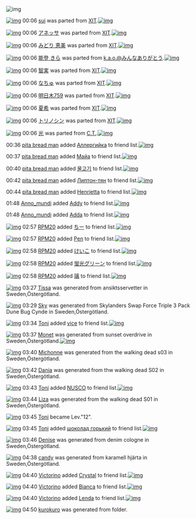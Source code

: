 ![img](http://gdrive-cdn.herokuapp.com/537b65a5bc09f0000721dda7/512px-barcode.png)

[![img](http://www.deviantsart.com/1ieumg1.png)](http://www.barcodekanojo.com/kanojo/1458630/sui) 00:06 [sui](http://www.barcodekanojo.com/kanojo/1458630/sui) was parted from [XIT](http://www.barcodekanojo.com/kanojo/1458630/sui).[![img](http://www.deviantsart.com/815jg6.jpeg)](http://www.barcodekanojo.com/user/209348/XIT) 

[![img](http://www.deviantsart.com/1ib2auc.png)](http://www.barcodekanojo.com/kanojo/1788523/%E3%82%A2%E3%83%8D%E3%83%83%E3%82%B5) 00:06 [アネッサ](http://www.barcodekanojo.com/kanojo/1788523/%E3%82%A2%E3%83%8D%E3%83%83%E3%82%B5) was parted from [XIT](http://www.barcodekanojo.com/kanojo/1788523/%E3%82%A2%E3%83%8D%E3%83%83%E3%82%B5).[![img](http://www.deviantsart.com/815jg6.jpeg)](http://www.barcodekanojo.com/user/209348/XIT) 

[![img](http://www.deviantsart.com/2grtecn.png)](http://www.barcodekanojo.com/kanojo/2290859/%E3%81%BF%E3%81%A9%E3%82%8A%20%E6%81%B5%E7%BE%8E) 00:06 [みどり 恵美](http://www.barcodekanojo.com/kanojo/2290859/%E3%81%BF%E3%81%A9%E3%82%8A%20%E6%81%B5%E7%BE%8E) was parted from [XIT](http://www.barcodekanojo.com/kanojo/2290859/%E3%81%BF%E3%81%A9%E3%82%8A%20%E6%81%B5%E7%BE%8E).[![img](http://www.deviantsart.com/815jg6.jpeg)](http://www.barcodekanojo.com/user/209348/XIT) 

[![img](http://www.deviantsart.com/1bjcoq3.png)](http://www.barcodekanojo.com/kanojo/61674/%E8%83%BD%E7%99%BB%20%E3%81%8D%E3%82%89) 00:06 [能登 きら](http://www.barcodekanojo.com/kanojo/61674/%E8%83%BD%E7%99%BB%20%E3%81%8D%E3%82%89) was parted from [k.a.o.@みんなありがとう](http://www.barcodekanojo.com/kanojo/61674/%E8%83%BD%E7%99%BB%20%E3%81%8D%E3%82%89).[![img](http://www.deviantsart.com/1ne7497.jpeg)](http://www.barcodekanojo.com/user/30944/k.a.o.%40%E3%81%BF%E3%82%93%E3%81%AA%E3%81%82%E3%82%8A%E3%81%8C%E3%81%A8%E3%81%86) 

[![img](http://www.deviantsart.com/1q1g1au.png)](http://www.barcodekanojo.com/kanojo/2398817/%E6%99%BA%E5%AE%9F) 00:06 [智実](http://www.barcodekanojo.com/kanojo/2398817/%E6%99%BA%E5%AE%9F) was parted from [XIT](http://www.barcodekanojo.com/kanojo/2398817/%E6%99%BA%E5%AE%9F).[![img](http://www.deviantsart.com/815jg6.jpeg)](http://www.barcodekanojo.com/user/209348/XIT) 

[![img](http://www.deviantsart.com/2dfe96c.png)](http://www.barcodekanojo.com/kanojo/2173578/%E3%81%AA%E3%81%A1%E3%82%85) 00:06 [なちゅ](http://www.barcodekanojo.com/kanojo/2173578/%E3%81%AA%E3%81%A1%E3%82%85) was parted from [XIT](http://www.barcodekanojo.com/kanojo/2173578/%E3%81%AA%E3%81%A1%E3%82%85).[![img](http://www.deviantsart.com/815jg6.jpeg)](http://www.barcodekanojo.com/user/209348/XIT) 

[![img](http://www.deviantsart.com/1qb3rbr.png)](http://www.barcodekanojo.com/kanojo/393080/%E6%98%8E%E6%97%A5%E6%9C%A8759) 00:06 [明日木759](http://www.barcodekanojo.com/kanojo/393080/%E6%98%8E%E6%97%A5%E6%9C%A8759) was parted from [XIT](http://www.barcodekanojo.com/kanojo/393080/%E6%98%8E%E6%97%A5%E6%9C%A8759).[![img](http://www.deviantsart.com/815jg6.jpeg)](http://www.barcodekanojo.com/user/209348/XIT) 

[![img](http://www.deviantsart.com/1g6nnms.png)](http://www.barcodekanojo.com/kanojo/418553/%E5%A4%8F%E5%B8%8C) 00:06 [夏希](http://www.barcodekanojo.com/kanojo/418553/%E5%A4%8F%E5%B8%8C) was parted from [XIT](http://www.barcodekanojo.com/kanojo/418553/%E5%A4%8F%E5%B8%8C).[![img](http://www.deviantsart.com/815jg6.jpeg)](http://www.barcodekanojo.com/user/209348/XIT) 

[![img](http://www.deviantsart.com/eptrk7.png)](http://www.barcodekanojo.com/kanojo/1450494/%E3%83%88%E3%83%AA%E3%83%8E%E3%82%B7%E3%83%B3) 00:06 [トリノシン](http://www.barcodekanojo.com/kanojo/1450494/%E3%83%88%E3%83%AA%E3%83%8E%E3%82%B7%E3%83%B3) was parted from [XIT](http://www.barcodekanojo.com/kanojo/1450494/%E3%83%88%E3%83%AA%E3%83%8E%E3%82%B7%E3%83%B3).[![img](http://www.deviantsart.com/815jg6.jpeg)](http://www.barcodekanojo.com/user/209348/XIT) 

[![img](http://www.deviantsart.com/30uojcj.png)](http://www.barcodekanojo.com/kanojo/2550591/%E5%85%89) 00:06 [光](http://www.barcodekanojo.com/kanojo/2550591/%E5%85%89) was parted from [C.T.](http://www.barcodekanojo.com/kanojo/2550591/%E5%85%89).[![img](http://www.deviantsart.com/fhrc6a.jpeg)](http://www.barcodekanojo.com/user/272165/C.T.) 

00:36 [pita bread man](http://www.barcodekanojo.com/user/500254/pita%20bread%20man) added [Аллергийка](http://www.barcodekanojo.com/kanojo/2681675/%D0%90%D0%BB%D0%BB%D0%B5%D1%80%D0%B3%D0%B8%D0%B9%D0%BA%D0%B0) to friend list.[![img](http://www.deviantsart.com/17rbnrp.png)](http://www.barcodekanojo.com/kanojo/2681675/%D0%90%D0%BB%D0%BB%D0%B5%D1%80%D0%B3%D0%B8%D0%B9%D0%BA%D0%B0) 

00:37 [pita bread man](http://www.barcodekanojo.com/user/500254/pita%20bread%20man) added [Майа](http://www.barcodekanojo.com/kanojo/2620358/%D0%9C%D0%B0%D0%B9%D0%B0) to friend list.[![img](http://www.deviantsart.com/3sdh7j4.png)](http://www.barcodekanojo.com/kanojo/2620358/%D0%9C%D0%B0%D0%B9%D0%B0) 

00:40 [pita bread man](http://www.barcodekanojo.com/user/500254/pita%20bread%20man) added [물고기](http://www.barcodekanojo.com/kanojo/1537429/%EB%AC%BC%EA%B3%A0%EA%B8%B0) to friend list.[![img](http://www.deviantsart.com/23t627u.png)](http://www.barcodekanojo.com/kanojo/1537429/%EB%AC%BC%EA%B3%A0%EA%B8%B0) 

00:42 [pita bread man](http://www.barcodekanojo.com/user/500254/pita%20bread%20man) added [Липтон-тян](http://www.barcodekanojo.com/kanojo/2844075/%D0%9B%D0%B8%D0%BF%D1%82%D0%BE%D0%BD-%D1%82%D1%8F%D0%BD) to friend list.[![img](http://www.deviantsart.com/2ldlu4t.png)](http://www.barcodekanojo.com/kanojo/2844075/%D0%9B%D0%B8%D0%BF%D1%82%D0%BE%D0%BD-%D1%82%D1%8F%D0%BD) 

00:44 [pita bread man](http://www.barcodekanojo.com/user/500254/pita%20bread%20man) added [Henrietta](http://www.barcodekanojo.com/kanojo/2629154/Henrietta) to friend list.[![img](http://www.deviantsart.com/1s492u3.png)](http://www.barcodekanojo.com/kanojo/2629154/Henrietta) 

01:48 [Anno_mundi](http://www.barcodekanojo.com/user/500255/Anno_mundi) added [Addy](http://www.barcodekanojo.com/kanojo/2654615/Addy) to friend list.[![img](http://www.deviantsart.com/2p7adrr.png)](http://www.barcodekanojo.com/kanojo/2654615/Addy) 

01:48 [Anno_mundi](http://www.barcodekanojo.com/user/500255/Anno_mundi) added [Adda](http://www.barcodekanojo.com/kanojo/2534868/Adda) to friend list.[![img](http://www.deviantsart.com/11gnovc.png)](http://www.barcodekanojo.com/kanojo/2534868/Adda) 

[![img](http://www.deviantsart.com/1m0o1ih.jpeg)](http://www.barcodekanojo.com/user/397515/RPM20) 02:57 [RPM20](http://www.barcodekanojo.com/user/397515/RPM20) added [ちー](http://www.barcodekanojo.com/kanojo/202868/%E3%81%A1%E3%83%BC) to friend list.[![img](http://www.deviantsart.com/21f62m.png)](http://www.barcodekanojo.com/kanojo/202868/%E3%81%A1%E3%83%BC) 

[![img](http://www.deviantsart.com/1m0o1ih.jpeg)](http://www.barcodekanojo.com/user/397515/RPM20) 02:57 [RPM20](http://www.barcodekanojo.com/user/397515/RPM20) added [Pen](http://www.barcodekanojo.com/kanojo/2378509/Pen) to friend list.[![img](http://www.deviantsart.com/15in0bs.png)](http://www.barcodekanojo.com/kanojo/2378509/Pen) 

[![img](http://www.deviantsart.com/1m0o1ih.jpeg)](http://www.barcodekanojo.com/user/397515/RPM20) 02:58 [RPM20](http://www.barcodekanojo.com/user/397515/RPM20) added [けいこ](http://www.barcodekanojo.com/kanojo/201959/%E3%81%91%E3%81%84%E3%81%93) to friend list.[![img](http://www.deviantsart.com/2v0kqj1.png)](http://www.barcodekanojo.com/kanojo/201959/%E3%81%91%E3%81%84%E3%81%93) 

[![img](http://www.deviantsart.com/1m0o1ih.jpeg)](http://www.barcodekanojo.com/user/397515/RPM20) 02:58 [RPM20](http://www.barcodekanojo.com/user/397515/RPM20) added [蛍光グリーン](http://www.barcodekanojo.com/kanojo/17893/%E8%9B%8D%E5%85%89%E3%82%B0%E3%83%AA%E3%83%BC%E3%83%B3) to friend list.[![img](http://www.deviantsart.com/uf8jvn.png)](http://www.barcodekanojo.com/kanojo/17893/%E8%9B%8D%E5%85%89%E3%82%B0%E3%83%AA%E3%83%BC%E3%83%B3) 

[![img](http://www.deviantsart.com/1m0o1ih.jpeg)](http://www.barcodekanojo.com/user/397515/RPM20) 02:58 [RPM20](http://www.barcodekanojo.com/user/397515/RPM20) added [璃](http://www.barcodekanojo.com/kanojo/212244/%E7%92%83) to friend list.[![img](http://www.deviantsart.com/3mah718.png)](http://www.barcodekanojo.com/kanojo/212244/%E7%92%83) 

[![img](http://www.deviantsart.com/1mdk0ni.png)](http://www.barcodekanojo.com/kanojo/3192862/Tissa) 03:27 [Tissa](http://www.barcodekanojo.com/kanojo/3192862/Tissa) was generated from ansiktsservetter in Sweden,Östergötland.

[![img](http://www.deviantsart.com/17n0shu.png)](http://www.barcodekanojo.com/kanojo/3192863/Sky) 03:29 [Sky](http://www.barcodekanojo.com/kanojo/3192863/Sky) was generated from Skylanders Swap Force Triple 3 Pack Dune Bug Cynde in Sweden,Östergötland.

[![img](http://www.deviantsart.com/1ppujvq.jpeg)](http://www.barcodekanojo.com/user/259677/Toni) 03:34 [Toni](http://www.barcodekanojo.com/user/259677/Toni) added [vice](http://www.barcodekanojo.com/kanojo/2513887/vice) to friend list.[![img](http://www.deviantsart.com/274e04r.png)](http://www.barcodekanojo.com/kanojo/2513887/vice) 

[![img](http://www.deviantsart.com/1n1g2tb.png)](http://www.barcodekanojo.com/kanojo/3192864/Monet) 03:37 [Monet](http://www.barcodekanojo.com/kanojo/3192864/Monet) was generated from sunset overdrive in Sweden,Östergötland.[![img](http://www.deviantsart.com/3br1tvj.jpeg)](http://www.barcodekanojo.com/product_images/barcode/6018394/1424457427/sunset%20overdrive.jpg) 

[![img](http://www.deviantsart.com/11g0ba2.png)](http://www.barcodekanojo.com/kanojo/3192865/Michonne) 03:40 [Michonne](http://www.barcodekanojo.com/kanojo/3192865/Michonne) was generated from the walking dead s03 in Sweden,Östergötland.

[![img](http://www.deviantsart.com/2ppb0m.png)](http://www.barcodekanojo.com/kanojo/3192866/Dania) 03:42 [Dania](http://www.barcodekanojo.com/kanojo/3192866/Dania) was generated from thw walking dead S02 in Sweden,Östergötland.

[![img](http://www.deviantsart.com/1ppujvq.jpeg)](http://www.barcodekanojo.com/user/259677/Toni) 03:43 [Toni](http://www.barcodekanojo.com/user/259677/Toni) added [NUSCO](http://www.barcodekanojo.com/kanojo/3061466/NUSCO) to friend list.[![img](http://www.deviantsart.com/2u41901.png)](http://www.barcodekanojo.com/kanojo/3061466/NUSCO) 

[![img](http://www.deviantsart.com/3oe4a1d.png)](http://www.barcodekanojo.com/kanojo/3192867/Liza) 03:44 [Liza](http://www.barcodekanojo.com/kanojo/3192867/Liza) was generated from the walking dead S01 in Sweden,Östergötland.

[![img](http://www.deviantsart.com/1ppujvq.jpeg)](http://www.barcodekanojo.com/user/259677/Toni) 03:45 [Toni](http://www.barcodekanojo.com/user/259677/Toni) became Lev."12".

[![img](http://www.deviantsart.com/1ppujvq.jpeg)](http://www.barcodekanojo.com/user/259677/Toni) 03:45 [Toni](http://www.barcodekanojo.com/user/259677/Toni) added [шоколад горький](http://www.barcodekanojo.com/kanojo/2650195/%D1%88%D0%BE%D0%BA%D0%BE%D0%BB%D0%B0%D0%B4%20%D0%B3%D0%BE%D1%80%D1%8C%D0%BA%D0%B8%D0%B9) to friend list.[![img](http://www.deviantsart.com/1ne7epb.png)](http://www.barcodekanojo.com/kanojo/2650195/%D1%88%D0%BE%D0%BA%D0%BE%D0%BB%D0%B0%D0%B4%20%D0%B3%D0%BE%D1%80%D1%8C%D0%BA%D0%B8%D0%B9) 

[![img](http://www.deviantsart.com/3mhmqft.png)](http://www.barcodekanojo.com/kanojo/3192868/Denise) 03:46 [Denise](http://www.barcodekanojo.com/kanojo/3192868/Denise) was generated from denim cologne in Sweden,Östergötland.

[![img](http://www.deviantsart.com/2qut6ll.png)](http://www.barcodekanojo.com/kanojo/3192869/candy) 04:38 [candy](http://www.barcodekanojo.com/kanojo/3192869/candy) was generated from karamell hjärta in Sweden,Östergötland.

[![img](http://www.deviantsart.com/1euf4qq.jpeg)](http://www.barcodekanojo.com/user/500256/Victorino) 04:40 [Victorino](http://www.barcodekanojo.com/user/500256/Victorino) added [Crystal](http://www.barcodekanojo.com/kanojo/3109243/Crystal) to friend list.[![img](http://www.deviantsart.com/jg9r5v.png)](http://www.barcodekanojo.com/kanojo/3109243/Crystal) 

[![img](http://www.deviantsart.com/1euf4qq.jpeg)](http://www.barcodekanojo.com/user/500256/Victorino) 04:40 [Victorino](http://www.barcodekanojo.com/user/500256/Victorino) added [Bianca](http://www.barcodekanojo.com/kanojo/2620005/Bianca) to friend list.[![img](http://www.deviantsart.com/3lpmraa.png)](http://www.barcodekanojo.com/kanojo/2620005/Bianca) 

[![img](http://www.deviantsart.com/1euf4qq.jpeg)](http://www.barcodekanojo.com/user/500256/Victorino) 04:40 [Victorino](http://www.barcodekanojo.com/user/500256/Victorino) added [Lenda](http://www.barcodekanojo.com/kanojo/2544626/Lenda) to friend list.[![img](http://www.deviantsart.com/ebe9e4.png)](http://www.barcodekanojo.com/kanojo/2544626/Lenda) 

[![img](http://www.deviantsart.com/2tcktq8.png)](http://www.barcodekanojo.com/kanojo/3192870/kurokuro) 04:50 [kurokuro](http://www.barcodekanojo.com/kanojo/3192870/kurokuro) was generated from folder.

